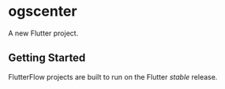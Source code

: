 # ogscenter

A new Flutter project.

## Getting Started

FlutterFlow projects are built to run on the Flutter _stable_ release.
